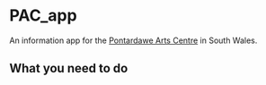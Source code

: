 # PAC_app
An  information app for the [Pontardawe Arts Centre](https://pontardaweartscentre.com/) in South Wales.

## What you need to do
